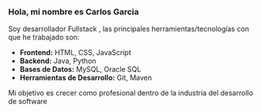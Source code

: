 ### Hola, mi nombre es Carlos Garcia 

Soy desarrollador Fullstack , las principales herramientas/tecnologías con que he trabajado son:

* **Frontend:** HTML, CSS, JavaScript
* **Backend:** Java, Python
* **Bases de Datos:** MySQL, Oracle SQL 
* **Herramientas de Desarrollo:** Git, Maven

Mi objetivo es crecer como profesional dentro de la industria del desarrollo de software
